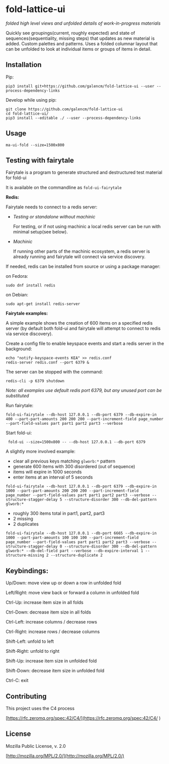 # fold-lattice-ui

_folded high level views and unfolded details of work-in-progress materials_

Quickly see groupings(current, roughly expected) and state of sequences(sequentiality, missing steps) that updates as new material is added. Custom palettes and patterns. Uses a folded columnar layout that can be unfolded to look at individual items or groups of items in detail.

## Installation

Pip:

```
pip3 install git+https://github.com/galencm/fold-lattice-ui --user --process-dependency-links
```

Develop while using pip:

```
git clone https://github.com/galencm/fold-lattice-ui
cd fold-lattice-ui/
pip3 install --editable ./ --user --process-dependency-links
```

## Usage

```
ma-ui-fold --size=1500x800
```

## Testing with fairytale

Fairytale is a program to generate structured and destructured test material for fold-ui

It is available on the commandline as `fold-ui-fairytale`

**Redis:**

Fairytale needs to connect to a redis server:

* _Testing or standalone without machinic_

  For testing, or if not using machinic a local redis server can be run with minimal setup(see below).

* _Machinic_

  If running other parts of the machinic ecosystem, a redis server is already running and fairytale will connect via service discovery.

If needed, redis can be installed from source or using a package manager:

on Fedora:

```
sudo dnf install redis
```

on Debian:

```
sudo apt-get install redis-server
```

**Fairytale examples:**

A simple example shows the creation of 600 items on a specified redis server (by default both fold-ui and fairytale will attempt to connect to redis via service discovery).

Create a config file to enable keyspace events and start a redis server in the background:

```
echo "notify-keyspace-events KEA" >> redis.conf
redis-server redis.conf --port 6379 &
```

The server can be stopped with the command:
```
redis-cli -p 6379 shutdown
```

_Note: all examples use default redis port 6379, but any unused port can be substituted_


Run fairytale:

```
fold-ui-fairytale --db-host 127.0.0.1 --db-port 6379 --db-expire-in 400 --part-part-amounts 200 200 200 --part-increment-field page_number --part-field-values part part1 part2 part3 --verbose
```

Start fold-ui:

```
 fold-ui --size=1500x800 -- --db-host 127.0.0.1 --db-port 6379
```

A slightly more involved example:

* clear all previous keys matching `glworb:*` pattern
* generate 600 items with 300 disordered (out of sequence)
* items will expire in 1000 seconds
* enter items at an interval of 5 seconds

```
fold-ui-fairytale --db-host 127.0.0.1 --db-port 6379 --db-expire-in 1000 --part-part-amounts 200 200 200 --part-increment-field page_number --part-field-values part part1 part2 part3 --verbose --structure-stagger-delay 5 --structure-disorder 300 --db-del-pattern glworb:*
```

* roughly 300 items total in part1, part2, part3
* 2 missing
* 2 duplicates

```
fold-ui-fairytale --db-host 127.0.0.1 --db-port 6665 --db-expire-in 1000 --part-part-amounts 100 100 100 --part-increment-field page_number --part-field-values part part1 part2 part3 --verbose --structure-stagger-delay 0 --structure-disorder 300 --db-del-pattern glworb:* --db-del-field part --verbose --db-expire-interval 1 --structure-missing 2 --structure-duplicate 2
```


## Keybindings:

Up/Down: move view up or down a row in unfolded fold

Left/Right: move view back or forward a column in unfolded fold

Ctrl-Up: increase item size in all folds

Ctrl-Down: decrease item size in all folds

Ctrl-Left: increase columns / decrease rows

Ctrl-Right: increase rows / decrease columns

Shift-Left: unfold to left

Shift-Right: unfold to right

Shift-Up: increase item size in unfolded fold

Shift-Down: decrease item size in unfolded fold

Ctrl-C: exit

## Contributing
This project uses the C4 process 

[https://rfc.zeromq.org/spec:42/C4/](https://rfc.zeromq.org/spec:42/C4/
)

## License
Mozilla Public License, v. 2.0

[http://mozilla.org/MPL/2.0/](http://mozilla.org/MPL/2.0/)

